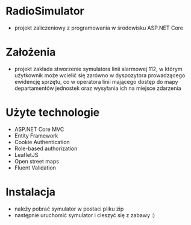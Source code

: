 # RadioSimulator
- projekt zaliczeniowy z programowania w środowisku ASP.NET Core

# Założenia
- projekt zakłada stworzenie symulatora linii alarmowej 112, w którym użytkownik może wcielić się zarówno w dyspozytora prowadzącego ewidencję sprzętu, co w operatora linii mającego dostęp do mapy departamentów jednostek oraz wysyłania ich na miejsce zdarzenia

# Użyte technologie
- ASP.NET Core MVC
- Entity Framework
- Cookie Authentication
- Role-based authorization
- LeafletJS
- Open street maps
- Fluent Validation

# Instalacja
- należy pobrać symulator w postaci pliku zip
- następnie uruchomić symulator i cieszyć się z zabawy :)
